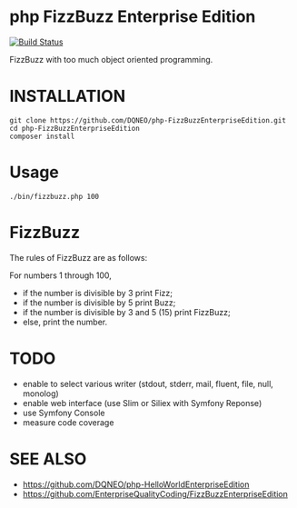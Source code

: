 # php FizzBuzz Enterprise Edition

[![Build Status](https://travis-ci.org/DQNEO/php-FizzBuzzEnterpriseEdition.svg?branch=develop)](https://travis-ci.org/DQNEO/php-FizzBuzzEnterpriseEdition)

FizzBuzz with too much object oriented programming.

# INSTALLATION

```
git clone https://github.com/DQNEO/php-FizzBuzzEnterpriseEdition.git
cd php-FizzBuzzEnterpriseEdition
composer install
```

# Usage

```
./bin/fizzbuzz.php 100
```

# FizzBuzz

The rules of FizzBuzz are as follows:

For numbers 1 through 100,

* if the number is divisible by 3 print Fizz;
* if the number is divisible by 5 print Buzz;
* if the number is divisible by 3 and 5 (15) print FizzBuzz;
* else, print the number.


# TODO
* enable to select various writer (stdout, stderr, mail, fluent, file, null, monolog)
* enable web interface (use Slim or Siliex with Symfony Reponse) 
* use Symfony Console
* measure code coverage

# SEE ALSO

* https://github.com/DQNEO/php-HelloWorldEnterpriseEdition
* https://github.com/EnterpriseQualityCoding/FizzBuzzEnterpriseEdition

